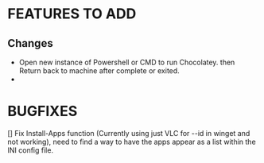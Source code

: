# FEATURES TO ADD

## Changes
- Open new instance of Powershell or CMD to run Chocolatey. then Return back to machine after complete or exited.
- 

# BUGFIXES
[] Fix Install-Apps function (Currently using just VLC for --id in winget and not working), need to find a way to have the apps appear as a list within the INI config file.

